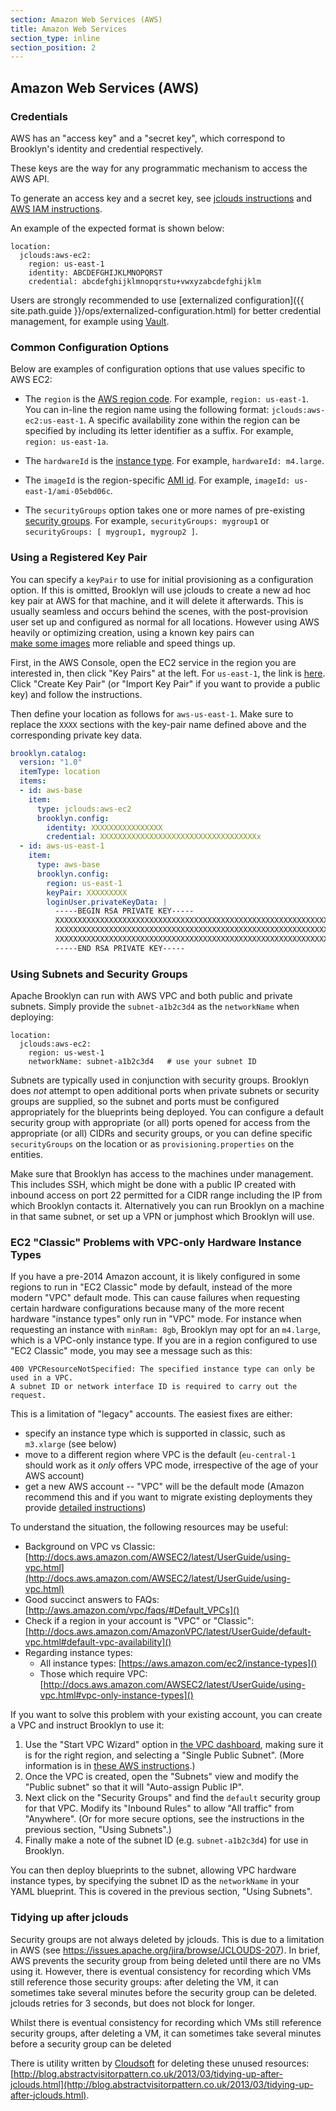 ```yaml
---
section: Amazon Web Services (AWS)
title: Amazon Web Services
section_type: inline
section_position: 2
---
```


## Amazon Web Services (AWS)

### Credentials

AWS has an "access key" and a "secret key", which correspond to Brooklyn's identity and credential
respectively.

These keys are the way for any programmatic mechanism to access the AWS API.

To generate an access key and a secret key, see [jclouds instructions](http://jclouds.apache.org/guides/aws)
and [AWS IAM instructions](http://docs.aws.amazon.com/IAM/latest/UserGuide/ManagingCredentials.html).

An example of the expected format is shown below:

    location:
      jclouds:aws-ec2:
        region: us-east-1
        identity: ABCDEFGHIJKLMNOPQRST
        credential: abcdefghijklmnopqrstu+vwxyzabcdefghijklm

Users are strongly recommended to use 
[externalized configuration]({{ site.path.guide }}/ops/externalized-configuration.html) for better
credential management, for example using [Vault](https://www.vaultproject.io/).


### Common Configuration Options

Below are examples of configuration options that use values specific to AWS EC2:

* The `region` is the [AWS region code](http://docs.aws.amazon.com/AWSEC2/latest/UserGuide/using-regions-availability-zones.html).
  For example, `region: us-east-1`. You can in-line the region name using the following format: `jclouds:aws-ec2:us-east-1`.
  A specific availability zone within the region can be specified by including its letter identifier as a suffix. 
  For example, `region: us-east-1a`.

* The `hardwareId` is the [instance type](https://aws.amazon.com/ec2/instance-types/). For example,
  `hardwareId: m4.large`.

* The `imageId` is the region-specific [AMI id](http://docs.aws.amazon.com/AWSEC2/latest/UserGuide/finding-an-ami.html).
  For example, `imageId: us-east-1/ami-05ebd06c`.

* The `securityGroups` option takes one or more names of pre-existing 
  [security groups](http://docs.aws.amazon.com/AWSEC2/latest/UserGuide/using-network-security.html).
  For example, `securityGroups: mygroup1` or `securityGroups: [ mygroup1, mygroup2 ]`.


### Using a Registered Key Pair

You can specify a `keyPair` to use for initial provisioning as a configuration option.
If this is omitted, Brooklyn will use jclouds to create a new ad hoc key pair at AWS
for that machine, and it will delete it afterwards.  This is usually seamless and
occurs behind the scenes, with the post-provision user set up and configured as normal
for all locations.  However using AWS heavily or optimizing creation, using a known
key pairs can  
[make some images](https://issues.apache.org/jira/browse/JCLOUDS-1356) more reliable
and speed things up.

First, in the AWS Console, open the EC2 service in the region you are interested in,
then click "Key Pairs" at the left.  For `us-east-1`, the link is 
[here](https://console.aws.amazon.com/ec2/v2/home?region=us-east-1#KeyPairs:sort=keyName).
Click "Create Key Pair" (or "Import Key Pair" if you want to provide a public key) and
follow the instructions.

Then define your location as follows for `aws-us-east-1`.  Make sure to replace the
`XXXX` sections with the key-pair name defined above and the corresponding private key data. 

```yaml
brooklyn.catalog:
  version: "1.0"
  itemType: location
  items:
  - id: aws-base
    item:
      type: jclouds:aws-ec2
      brooklyn.config:
        identity: XXXXXXXXXXXXXXXX
        credential: XXXXXXXXXXXXXXXXXXXXXXXXXXXXXXXXXXXx
  - id: aws-us-east-1
    item:
      type: aws-base
      brooklyn.config:
        region: us-east-1
        keyPair: XXXXXXXXX
        loginUser.privateKeyData: |
          -----BEGIN RSA PRIVATE KEY-----
          XXXXXXXXXXXXXXXXXXXXXXXXXXXXXXXXXXXXXXXXXXXXXXXXXXXXXXXXXXXXXXXX
          XXXXXXXXXXXXXXXXXXXXXXXXXXXXXXXXXXXXXXXXXXXXXXXXXXXXXXXXXXXXXXXX
          XXXXXXXXXXXXXXXXXXXXXXXXXXXXXXXXXXXXXXXXXXXXXXXXXXXXXXXXXXXXXXXX
          -----END RSA PRIVATE KEY-----
```


### Using Subnets and Security Groups

Apache Brooklyn can run with AWS VPC and both public and private subnets.
Simply provide the `subnet-a1b2c3d4` as the `networkName` when deploying:

    location:
      jclouds:aws-ec2:
        region: us-west-1
        networkName: subnet-a1b2c3d4   # use your subnet ID

Subnets are typically used in conjunction with security groups.
Brooklyn does *not* attempt to open additional ports
when private subnets or security groups are supplied,
so the subnet and ports must be configured appropriately for the blueprints being deployed.
You can configure a default security group with appropriate (or all) ports opened for
access from the appropriate (or all) CIDRs and security groups,
or you can define specific `securityGroups` on the location
or as `provisioning.properties` on the entities.

Make sure that Brooklyn has access to the machines under management.
This includes SSH, which might be done with a public IP created with inbound access
on port 22 permitted for a CIDR range including the IP from which Brooklyn contacts it.
Alternatively you can run Brooklyn on a machine in that same subnet, or
set up a VPN or jumphost which Brooklyn will use.


### EC2 "Classic" Problems with VPC-only Hardware Instance Types

If you have a pre-2014 Amazon account, it is likely configured in some regions to run in "EC2 Classic" mode
by default, instead of the more modern "VPC" default mode.  This can cause failures when requesting certain hardware
configurations because many of the more recent hardware "instance types" only run in "VPC" mode.
For instance when requesting an instance with `minRam: 8gb`, Brooklyn may opt for an `m4.large`,
which is a VPC-only instance type. If you are in a region configured to use "EC2 Classic" mode,
you may see a message such as this:

    400 VPCResourceNotSpecified: The specified instance type can only be used in a VPC.
    A subnet ID or network interface ID is required to carry out the request.

This is a limitation of "legacy" accounts.  The easiest fixes are either:

* specify an instance type which is supported in classic, such as `m3.xlarge` (see below)
* move to a different region where VPC is the default
  (`eu-central-1` should work as it *only* offers VPC mode,
  irrespective of the age of your AWS account)
* get a new AWS account -- "VPC" will be the default mode
  (Amazon recommend this and if you want to migrate existing deployments
  they provide [detailed instructions](http://docs.aws.amazon.com/AWSEC2/latest/UserGuide/vpc-migrate.html))

To understand the situation, the following resources may be useful:

* Background on VPC vs Classic:  [http://docs.aws.amazon.com/AWSEC2/latest/UserGuide/using-vpc.html](http://docs.aws.amazon.com/AWSEC2/latest/UserGuide/using-vpc.html)
* Good succinct answers to FAQs: [http://aws.amazon.com/vpc/faqs/#Default_VPCs]()
* Check if a region in your account is "VPC" or "Classic": [http://docs.aws.amazon.com/AmazonVPC/latest/UserGuide/default-vpc.html#default-vpc-availability]()
* Regarding instance types:
  * All instance types: [https://aws.amazon.com/ec2/instance-types]()
  * Those which require VPC: [http://docs.aws.amazon.com/AWSEC2/latest/UserGuide/using-vpc.html#vpc-only-instance-types]()

If you want to solve this problem with your existing account,
you can create a VPC and instruct Brooklyn to use it:

1. Use the "Start VPC Wizard" option in [the VPC dashboard](https://console.aws.amazon.com/vpc),
  making sure it is for the right region, and selecting a "Single Public Subnet".
  (More information is in [these AWS instructions](http://docs.aws.amazon.com/AWSEC2/latest/UserGuide/get-set-up-for-amazon-ec2.html#create-a-vpc).)
2. Once the VPC is created, open the "Subnets" view and modify the "Public subnet"
   so that it will "Auto-assign Public IP".
3. Next click on the "Security Groups" and find the `default` security group for that VPC.
   Modify its "Inbound Rules" to allow "All traffic" from "Anywhere".
   (Or for more secure options, see the instructions in the previous section,
   "Using Subnets".)
4. Finally make a note of the subnet ID (e.g. `subnet-a1b2c3d4`) for use in Brooklyn.

You can then deploy blueprints to the subnet, allowing VPC hardware instance types,
by specifying the subnet ID as the `networkName` in your YAML blueprint.
This is covered in the previous section, "Using Subnets".


### Tidying up after jclouds

Security groups are not always deleted by jclouds. This is due to a limitation in AWS (see
https://issues.apache.org/jira/browse/JCLOUDS-207). In brief, AWS prevents the security group
from being deleted until there are no VMs using it. However, there is eventual consistency for
recording which VMs still reference those security groups: after deleting the VM, it can sometimes
take several minutes before the security group can be deleted. jclouds retries for 3 seconds, but
does not block for longer.

Whilst there is eventual consistency for recording which VMs still reference security groups, after deleting a VM, it can sometimes take several minutes before a security group can be deleted

There is utility written by [Cloudsoft](http://www.cloudsoft.io/) for deleting these unused resources:
[http://blog.abstractvisitorpattern.co.uk/2013/03/tidying-up-after-jclouds.html](http://blog.abstractvisitorpattern.co.uk/2013/03/tidying-up-after-jclouds.html).

